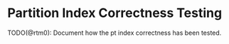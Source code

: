 # Partition Index Correctness Testing

TODO(@rtm0): Document how the pt index correctness has been tested.
